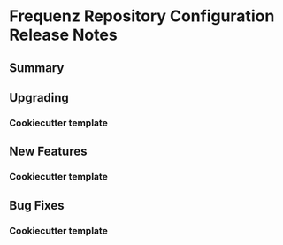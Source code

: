 # Frequenz Repository Configuration Release Notes

## Summary

<!-- Here goes a general summary of what this release is about -->

## Upgrading

<!-- Here goes notes on how to upgrade from previous versions, including deprecations and what they should be replaced with -->

### Cookiecutter template

<!-- Here upgrade steps for cookiecutter specifically -->

## New Features

<!-- Here goes the main new features and examples or instructions on how to use them -->

### Cookiecutter template

<!-- Here new features for cookiecutter specifically -->

## Bug Fixes

<!-- Here goes notable bug fixes that are worth a special mention or explanation -->

### Cookiecutter template

<!-- Here bug fixes for cookiecutter specifically -->
